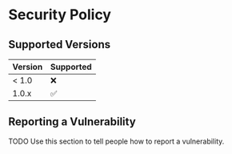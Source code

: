 # Security Policy

## Supported Versions

| Version | Supported          |
| ------- | ------------------ |
| < 1.0   | :x:                |
| 1.0.x   | :white_check_mark: |

## Reporting a Vulnerability

TODO Use this section to tell people how to report a vulnerability.
